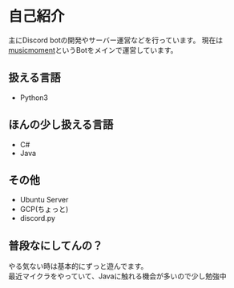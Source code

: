 # 自己紹介
主にDiscord botの開発やサーバー運営などを行っています。
現在は[musicmoment](http://musicmoment.jp/)というBotをメインで運営しています。  
## 扱える言語
- Python3

## ほんの少し扱える言語
- C#
- Java

## その他
- Ubuntu Server
- GCP(ちょっと)
- discord.py

## 普段なにしてんの？
やる気ない時は基本的にずっと遊んでます。  
最近マイクラをやっていて、Javaに触れる機会が多いので少し勉強中
